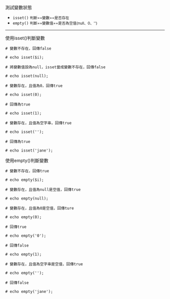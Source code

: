 測試變數狀態
- `isset()` <small>判斷==變數==是否存在</small>
- `empty()` <small>判斷==變數值==是否為空值(null、0、'')</small>

---

使用isset()判斷變數
```
# 變數不存在，回傳false

# echo isset($i);

# 將變數值設為null，isset當成變數不存在，回傳false

# echo isset(null);

# 變數存在，且值為0，回傳true

# echo isset(0);

# 回傳為true

# echo isset(1);

# 變數存在，且值為空字串，回傳true

# echo isset('');

# 回傳為true

# echo isset('jane');
```

使用empty()判斷變數
```
# 變數不存在，回傳true

# echo empty($i);

# 變數存在，且值為null是空值，回傳true

# echo empty(null);

# 變數存在，且值為0是空值，回傳ture

# echo empty(0);

# 回傳true

# echo empty('0');

# 回傳false

# echo empty(1);

# 變數存在，且值為空字串是空值，回傳true

# echo empty('');

# 回傳false

# echo empty('jane');
```